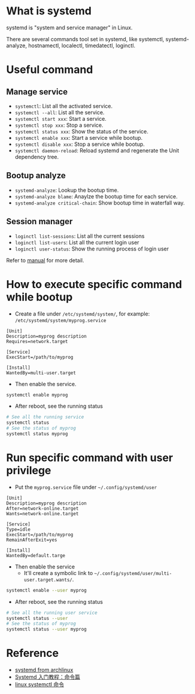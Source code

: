 # What is systemd

systemd is "system and service manager" in Linux.

There are several commands tool set in systemd, like systemctl, systemd-analyze, hostnamectl, localectl, timedatectl, loginctl.

# Useful command

## Manage service
* `systemctl`: List all the activated service.
* `systemctl --all`: List all the service.
* `systemctl start xxx`: Start a service.
* `systemctl stop xxx`: Stop a service.
* `systemctl status xxx`: Show the status of the service.
* `systemctl enable xxx`: Start a service while bootup.
* `systemctl disable xxx`: Stop a service while bootup.
* `systemctl daemon-reload`: Reload systemd and regenerate the Unit dependency tree.

## Bootup analyze
* `systemd-analyze`: Lookup the bootup time.
* `systemd-analyze blame`: Anaylze the bootup time for each service.
* `systemd-analyze critical-chain`: Show bootup time in waterfall way.

## Session manager
* `loginctl list-sessions`: List all the current sessions
* `loginctl list-users`: List all the current login user
* `loginctl user-status`: Show the running process of login user

Refer to [manual](http://manpages.ubuntu.com/manpages/bionic/zh_TW/man1/loginctl.1.html) for more detail.

# How to execute specific command while bootup

* Create a file under `/etc/systemd/system/`, for example: `/etc/systemd/system/myprog.service`

```
[Unit]
Description=myprog description
Requires=network.target

[Service]
ExecStart=/path/to/myprog

[Install]
WantedBy=multi-user.target
```

* Then enable the service.

```bash
systemctl enable myprog
```

* After reboot, see the running status

```bash
# See all the running service
systemctl status
# See the status of myprog
systemctl status myprog
```

# Run specific command with user privilege

* Put the `myprog.service` file under `~/.config/systemd/user`

```
[Unit]
Description=myprog description
After=network-online.target
Wants=network-online.target

[Service]
Type=idle
ExecStart=/path/to/myprog
RemainAfterExit=yes

[Install]
WantedBy=default.targe
```

* Then enable the service
  - It'll create a symbolic link to `~/.config/systemd/user/multi-user.target.wants/`.

```bash
systemctl enable --user myprog
```

* After reboot, see the running status

```bash
# See all the running user service
systemctl status --user
# See the status of myprog
systemctl status --user myprog
```

# Reference

* [systemd from archlinux](https://wiki.archlinux.org/index.php/Systemd)
* [Systemd 入门教程：命令篇](http://www.ruanyifeng.com/blog/2016/03/systemd-tutorial-commands.html)
* [linux systemctl 命令](https://www.cnblogs.com/sparkdev/p/8472711.html)
